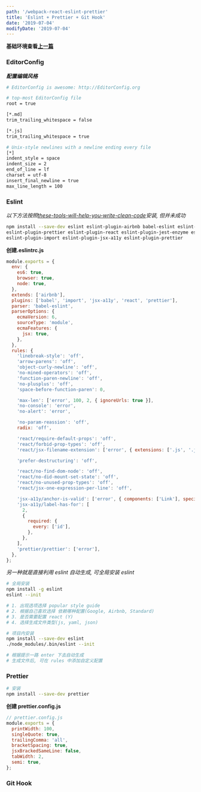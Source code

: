 ```yaml
---
path: '/webpack-react-eslint-prettier'
title: 'Eslint + Prettier + Git Hook'
date: '2019-07-04'
modifyDate: '2019-07-04'
---
```


**基础环境查看<a href="/blogs/webpack/webpack-react">上一篇</a>**


<a name="EditorConfig"></a>

### EditorConfig

**_配置编辑风格_**

```bash
# EditorConfig is awesome: http://EditorConfig.org

# top-most EditorConfig file
root = true

[*.md]
trim_trailing_whitespace = false

[*.js]
trim_trailing_whitespace = true

# Unix-style newlines with a newline ending every file
[*]
indent_style = space
indent_size = 2
end_of_line = lf
charset = utf-8
insert_final_newline = true
max_line_length = 100
```

<ant-divider></ant-divider>

<!-- https://medium.com/@sgroff04/configure-eslint-prettier-and-flow-in-vs-code-for-react-development-c9d95db07213 -->
<!-- https://blog.gojekengineering.com/eslint-prettier-for-a-consistent-react-codebase-eaa673debb1d -->
<!-- [how-to-integrate-eslint-prettier-in-react](https://medium.com/quick-code/how-to-integrate-eslint-prettier-in-react-6efbd206d5c4) -->

<a name="Eslint"></a>

### Eslint

_以下方法按照[these-tools-will-help-you-write-clean-code](https://medium.com/free-code-camp/these-tools-will-help-you-write-clean-code-da4b5401f68e)安装, 但并未成功_

<code-panel>

```bash
npm install --save-dev eslint eslint-plugin-airbnb babel-eslint eslint-plugin-babel
eslint-plugin-prettier eslint-plugin-react eslint-plugin-jest-enzyme eslint-plugin-jest
eslint-plugin-import eslint-plugin-jsx-a11y eslint-plugin-prettier
```

</code-panel>

**创建.eslintrc.js**

<code-panel>

```js
module.exports = {
  env: {
    es6: true,
    browser: true,
    node: true,
  },
  extends: ['airbnb'],
  plugins: ['babel', 'import', 'jsx-a11y', 'react', 'prettier'],
  parser: 'babel-eslint',
  parserOptions: {
    ecmaVersion: 6,
    sourceType: 'module',
    ecmaFeatures: {
      jsx: true,
    },
  },
  rules: {
    'linebreak-style': 'off',
    'arrow-parens': 'off',
    'object-curly-newline': 'off',
    'no-mined-operators': 'off',
    'function-paren-newline': 'off',
    'no-plusplus': 'off',
    'space-before-function-paren': 0,

    'max-len': ['error', 100, 2, { ignoreUrls: true }],
    'no-console': 'error',
    'no-alert': 'error',

    'no-param-reassion': 'off',
    radix: 'off',

    'react/require-default-props': 'off',
    'react/forbid-prop-types': 'off',
    'react/jsx-filename-extension': ['error', { extensions: ['.js', '.jsx'] }],

    'prefer-destructuring': 'off',

    'react/no-find-dom-node': 'off',
    'react/no-did-mount-set-state': 'off',
    'react/no-unused-prop-types': 'off',
    'react/jsx-one-expression-per-line': 'off',

    'jsx-a11y/anchor-is-valid': ['error', { components: ['Link'], specialLink: ['to'] }],
    'jsx-a11y/label-has-for': [
      2,
      {
        required: {
          every: ['id'],
        },
      },
    ],
    'prettier/prettier': ['error'],
  },
};
```

</code-panel>

_另一种就是直接利用 eslint 自动生成, 可全局安装 eslint_

```bash
# 全局安装
npm install -g eslint
eslint --init

# 1. 出现选项选择 popular style guide
# 2. 根据自己喜欢选择 依赖哪种配置(Google, Airbnb, Standard)
# 3. 是否需要配置 react (Y)
# 4. 选择生成文件类型(js, yaml, json)

# 项目内安装
npm install --save-dev eslint
./node_modules/.bin/eslint --init

# 根据提示一路 enter 下去自动生成
# 生成文件后, 可在 rules 中添加自定义配置

```

<ant-divider></ant-divider>

<a name="Prettier"></a>

### Prettier

```bash
# 安装
npm install --save-dev prettier
```

**创建 prettier.config.js**

```js
// prettier.config.js
module.exports = {
  printWidth: 100,
  singleQuote: true,
  trailingComma: 'all',
  bracketSpacing: true,
  jsxBrackedSameLine: false,
  tabWidth: 2,
  semi: true,
};
```

<ant-divider></ant-divider>

<a name="Git Hook"></a>

### Git Hook



<!--

- eslint

```json
  "precommit": "NODE_ENV=production lint-staged",
```

```bash
# airbnb
npm i -D eslint eslint-config-airbnb eslint-plugin-import eslint-plugin-jsx-a11y eslint-plugin-react

# prettier 格式化
npm i -D prettier eslint-config-prettier eslint-plugin-prettier

# husky 提交代码之前运行
npm i -D husky lint-staged pretty-quick

```

> - husky: 提交代码之前运行
> - lint-staged: Will run custom script on the filtered files by the extensions like .js or .jsx
> - pretty-quick: Will prettify your code.

### 添加 antd

> [官方文档](https://ant.design/index-cn)

- 按需加载
  - [babel-plugin-import](https://github.com/ant-design/babel-plugin-import)
- 加载 css, less
  ```bash
  npm install --save -dev less style-loader css-loader less-loader
  ```
- 加载 字体

```bash
  npm install --save --dev file-loader
``` -->
